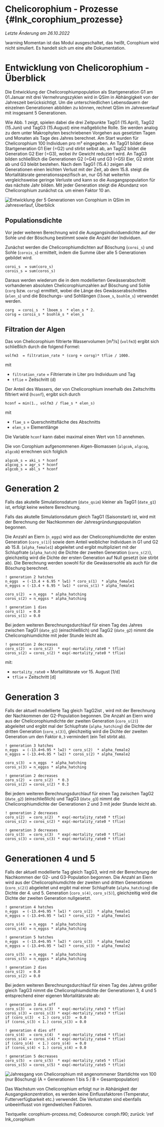 Chelicorophium - Prozesse {#lnk_corophium_prozesse}
==========================

_Letzte Änderung am 26.10.2022_

\warning Momentan ist das Modul ausgeschaltet, das heißt, Corophium wird 
nicht simuliert. Es handelt sich um eine alte Dokumentation.


# Entwicklung von Chelicorophium - Überblick

Die Entwicklung der Chelicorophiumpopulation als Startgeneration G1 am 01.Januar 
mit drei Vermehrungszyklen wird in QSim in Abhängigkeit von der Jahreszeit 
berücksichtigt. Um die unterschiedlichen Lebensdauern der einzelnen Generationen 
abbilden zu können, rechnet QSim im Jahresverlauf mit insgesamt 5 Generationen.

Wie Abb. 1 zeigt, spielen dabei die drei Zeitpunkte TagG1 (15.April), 
TagG2 (15.Juni) und TagG3 (15.August) eine maßgebliche Rolle. Sie werden 
analog zu dem unter Makrophyten beschriebenen Vorgehen aus gesetzten Tagen und 
Monaten als Tage des Jahres berechnet. Am Start wurden für Chelicorophium 
100 Individuen pro m² eingegeben. An TagG1 bildet diese Startgeneration G1 
Eier (=G2) und stirbt selbst ab, an TagG2 bildet die Generation G2 Eier (=G3), 
wobei ihr Gewicht reduziert wird. An TagG3 bilden schließlich die Generationen 
G2 (=G4) und G3 (=G5) Eier, G2 stirbt ab und G3 bleibt bestehen. Nach dem TagG1 
(15.4.) zeigen alle Generationen einen leichten Verlust mit der Zeit, ab dem 
15.8. steigt die Mortalitätsrate generationsspezifisch an, nur G5 hat weiterhin 
vergleichsweise geringe Verluste und kann so die Ausgangspopulation für das 
nächste Jahr bilden. Mit jeder Generation steigt die Abundanz von 
Chelicorophium zunächst ca. um einen Faktor 10 an.

![Entwicklung der 5 Generationen von Corophium in QSim im Jahresverlauf, Überblick](img/corophium_Generationen_Entwicklung.png)


## Populationsdichte
Vor jeder weiteren Berechnung wird die Ausgangsindividuendichte auf der Sohle 
und der Böschung bestimmt sowie die Anzahl der Individuen.

Zunächst werden die Chelicorophiumdichten auf Böschung (`coroi_s`) und Sohle 
(`corois_s`) ermittelt, indem die Summe über alle 5 Generationen gebildet wird.

```
coroi_s  = sum(coro_s)
corois_s = sum(coros_s)    
```

Daraus werden wiederum die in dem modellierten Gewässerabschnitt vorhandenen 
absoluten Chelicorophiumzahlen auf Böschung und Sohle (`corg` bzw. `corsg`) 
ermittelt, wobei die Länge des Gewässerabschnittes (`elen_s`) und die Böschungs- 
und Sohllängen (`lboem_s`, `bsohlm_s`) verwendet werden.

```
corg  = coroi_s  * lboem_s  * elen_s * 2.
corsg = corois_s * bsohlm_s * elen_s
```


## Filtration der Algen
Das von Chelicorophium filtrierte Wasservolumen [m³/s] (`volfm3`) ergibt sich 
schließlich durch die folgend Formel:

```
volfm3  = filtration_rate * (corg + corsg)* tflie / 1000.
```

mit 

  * `filtration_rate`  = Filtrierrate in Liter pro Individuum und Tag 
  * `tflie` = Zeitschritt (d)

Der Anteil des Wassers, der von Chelicorophium innerhalb des
Zeitschritts filtriert wird (`hconf`), ergibt sich durch

```
hconf = min(1., volfm3 / flae_s * elen_s) 
```
mit
  * `flae_s` = Querschnittsfläche des Abschnitts
  * `elen_s` = Elementlänge

Die Variable `hconf` kann dabei maximal einen Wert von 1.0 annehmen.

Die von Corophium aufgenommenen Algen-Biomassen (`algcok`, `algcog`, `algcob`) 
errechnen sich folglich

```
algcok_s = aki_s * hconf
algcog_s = agr_s * hconf
algcob_s = abl_s * hconf
``` 

# Generation 2

Falls das akutelle Simulationsdatum (`date_qsim`) kleiner als TagG1 (`date_g1`) ist,
erfolgt keine weitere Berechnung.

Falls  das akutelle Simulationsdatum gleich TagG1 (Saisonstart) ist, wird  mit der 
Berechnung der Nachkommen der Jahresgründungspopulation begonnen. 


Die Anzahl an Eiern (`n_eggs`) wird aus der Chelicorophiumdichte der ersten 
Generation (`coro_s(1)`) sowie dem Anteil weiblicher Individuen in G1 und G2 
ab 15.8. (`alpha_female1`) abgeleitet und ergibt multipliziert mit der Schlupfrate 
(`alpha_hatch`) die Dichte der zweiten Generation (`coro_s(2)`), gleichzeitig 
wird die Dichte der ersten Generation auf Null gesetzt (sie stirbt ab). Die
Berechnung werden sowohl für die Gewässersohle als auch für die Böschung berechnet.

```
! generation 2 hatches
n_eggs  = (-13.4 + 6.95 * lw1) * coro_s(1)  * alpha_female1
n_eggss = (-13.4 + 6.95 * lw1) * coros_s(1) * alpha_female1
 
coro_s(2)  = n_eggs  * alpha_hatching
coros_s(2) = n_eggss * alpha_hatching

! generation 1 dies
coro_s(1)  = 0.0
coros_s(1) = 0.0
```

Bei jedem weiteren Berechnungsdurchlauf für einen Tag des Jahres zwischen 
TagG1 (`date_g1`) (einschließlich) und TagG2 (`date_g2`) nimmt die Chelicorophiumdichte 
mit jeder Stunde leicht ab.

``` 
! generation 2 decreases
coro_s(2)  = coro_s(2)  * exp(-mortality_rate0 * tflie)
coros_s(2) = coros_s(2) * exp(-mortality_rate0 * tflie)
```

mit:
  * `mortality_rate0` = Mortalitätsrate vor 15. August [1/d]
  * `tflie` = Zeitschritt [d]

# Generation 3

Falls der aktuell modellierte Tag gleich TagG2ist , wird mit der Berechnung
der Nachkommen der G2-Population begonnen. Die Anzahl an Eiern  wird aus der 
Chelicorophiumdichte der zweiten Generation (`coro_s(2)`) abgeleitet und 
ergibt mal der Schlupfrate (`alpha_hatching`) die Dichte der dritten Generation 
(`coro_s(3)`), gleichzeitig wird die Dichte der zweiten Generation um den 
Faktor `0,3` vermindert (ein Teil stirbt ab). 

```
! generation 3 hatches
n_eggs  = (-13.4+6.95 * lw2) * coro_s(2)  * alpha_female2
n_eggss = (-13.4+6.95 * lw2) * coros_s(2) * alpha_female2

coro_s(3)  = n_eggs  * alpha_hatching
coros_s(3) = n_eggss * alpha_hatching

! generation 2 decreases
coro_s(2)  = coro_s(2)  * 0.3
coros_s(2) = coros_s(2) * 0.3
```

Bei jedem weiteren Berechnungsdurchlauf für einen Tag  zwischen 
TagG2 (`date_g2`) (einschließlich) und TagG3 (`date_g3`) nimmt die Chelicorophiumdichte 
der Generationen 2 und 3 mit jeder Stunde leicht ab.

```
! generation 2 decreases
coro_s(2)  = coro_s(2)  * exp(-mortality_rate0 * tflie)
coros_s(2) = coros_s(2) * exp(-mortality_rate0 * tflie)

! generation 3 decreases
coro_s(3)  = coro_s(3)  * exp(-mortality_rate0 * tflie)
coros_s(3) = coros_s(3) * exp(-mortality_rate0 * tflie)
```


# Generationen 4 und 5

Falls der aktuell modellierte Tag gleich TagG3, wird mit der Berechnung der 
Nachkommen der G2- und G3-Population begonnen. Die Anzahl an Eiern wird aus der 
Chelicorophiumdichte der zweiten und dritten Generationen (`coro_s(2)`) 
abgeleitet und ergibt mal einer Schlupfrate (`alpha_hatching`) die Dichte der 4.
und 5. Generation (`coro_s(4)`, `coro_s(5)`), gleichzeitig wird die 
Dichte der zweiten Generation nullgesetzt. 

```
! generation 4 hatches
n_eggs  = (-13.4+6.95 * lw1) * coro_s(2)  * alpha_female1
n_eggss = (-13.4+6.95 * lw1) * coros_s(2) * alpha_female1

coro_s(4)  = n_eggs  * alpha_hatching
coros_s(4) = n_eggss * alpha_hatching

! generation 5 hatches
n_eggs  = (-13.4+6.95 * lw2) * coro_s(3)  * alpha_female2
n_eggss = (-13.4+6.95 * lw2) * coros_s(3) * alpha_female2

coro_s(5)  = n_eggs  * alpha_hatching
coros_s(5) = n_eggss * alpha_hatching

! generation 2 dies
coro_s(2)  = 0.0
coros_s(2) = 0.0
```


Bei jedem weiteren Berechnungsdurchlauf für einen Tag des Jahres größer gleich 
TagG3 nimmt die Chelicorophiumdichte der Generationen 3, 4 und 5 entsprechend
einer eigenen Mortalitätsrate ab:

```
! generation 3 dies off
coro_s(3)  = coro_s(3)  * exp(-mortality_rate3 * tflie)
coros_s(3) = coros_s(3) * exp(-mortality_rate3 * tflie)
if (coro_s(3)  < 1.) coro_s(3)  = 0.0
if (coros_s(3) < 1.) coros_s(3) = 0.0

! generation 4 dies off
coro_s(4)  = coro_s(4)  * exp(-mortality_rate4 * tflie)
coros_s(4) = coros_s(4) * exp(-mortality_rate4 * tflie)
if (coro_s(4)  < 1.) coro_s(4)  = 0.0
if (coros_s(4) < 1.) coros_s(4) = 0.0

! generation 5 decreases
coro_s(5)  = coro_s(5)  * exp(-mortality_rate5 * tflie)
coros_s(5) = coros_s(5) * exp(-mortality_rate5 * tflie)
```
 
![Jahresgang von Chelicorophium mit angenommener Startdichte von 100 (nur Böschung)   (A = Generationen 1 bis 5 / B = Gesamtpopulation)](img/corophium_Jahresgang.png)


Das Wachstum von Chelicorophium erfolgt nur in Abhänigkeit der Ausgangskonzentration,
es werden keine Einflussfaktoren (Temperatur, Futterverfügbarkeit etc.) verwendet. Die 
Verlustraten sind ebenfalls unbeeinflusst von irgendwelchen Faktoren.




Textquelle: corophium-prozess.md; Codesource: coroph.f90; zurück: \ref lnk_corophium